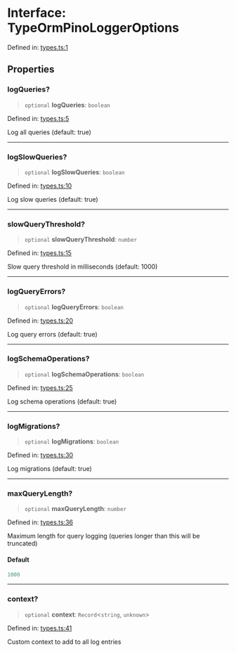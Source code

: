 # Interface: TypeOrmPinoLoggerOptions

Defined in: [types.ts:1](https://github.com/angelxmoreno/typeorm-pino-logger/blob/31c725dc540c045cab09502ab32b23e2a58ecdba/src/types.ts#L1)

## Properties

### logQueries?

> `optional` **logQueries**: `boolean`

Defined in: [types.ts:5](https://github.com/angelxmoreno/typeorm-pino-logger/blob/31c725dc540c045cab09502ab32b23e2a58ecdba/src/types.ts#L5)

Log all queries (default: true)

***

### logSlowQueries?

> `optional` **logSlowQueries**: `boolean`

Defined in: [types.ts:10](https://github.com/angelxmoreno/typeorm-pino-logger/blob/31c725dc540c045cab09502ab32b23e2a58ecdba/src/types.ts#L10)

Log slow queries (default: true)

***

### slowQueryThreshold?

> `optional` **slowQueryThreshold**: `number`

Defined in: [types.ts:15](https://github.com/angelxmoreno/typeorm-pino-logger/blob/31c725dc540c045cab09502ab32b23e2a58ecdba/src/types.ts#L15)

Slow query threshold in milliseconds (default: 1000)

***

### logQueryErrors?

> `optional` **logQueryErrors**: `boolean`

Defined in: [types.ts:20](https://github.com/angelxmoreno/typeorm-pino-logger/blob/31c725dc540c045cab09502ab32b23e2a58ecdba/src/types.ts#L20)

Log query errors (default: true)

***

### logSchemaOperations?

> `optional` **logSchemaOperations**: `boolean`

Defined in: [types.ts:25](https://github.com/angelxmoreno/typeorm-pino-logger/blob/31c725dc540c045cab09502ab32b23e2a58ecdba/src/types.ts#L25)

Log schema operations (default: true)

***

### logMigrations?

> `optional` **logMigrations**: `boolean`

Defined in: [types.ts:30](https://github.com/angelxmoreno/typeorm-pino-logger/blob/31c725dc540c045cab09502ab32b23e2a58ecdba/src/types.ts#L30)

Log migrations (default: true)

***

### maxQueryLength?

> `optional` **maxQueryLength**: `number`

Defined in: [types.ts:36](https://github.com/angelxmoreno/typeorm-pino-logger/blob/31c725dc540c045cab09502ab32b23e2a58ecdba/src/types.ts#L36)

Maximum length for query logging (queries longer than this will be truncated)

#### Default

```ts
1000
```

***

### context?

> `optional` **context**: `Record`\<`string`, `unknown`\>

Defined in: [types.ts:41](https://github.com/angelxmoreno/typeorm-pino-logger/blob/31c725dc540c045cab09502ab32b23e2a58ecdba/src/types.ts#L41)

Custom context to add to all log entries
